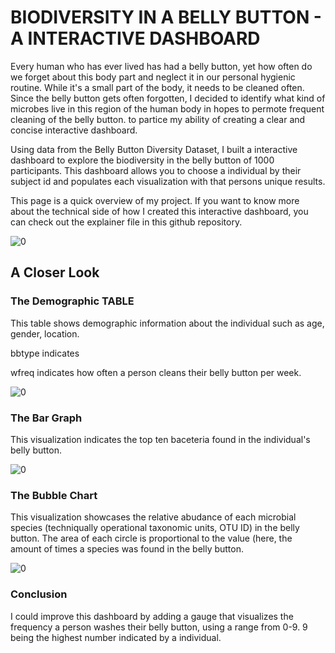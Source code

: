 # BIODIVERSITY IN A BELLY BUTTON - A INTERACTIVE DASHBOARD

Every human who has ever lived has had a belly button, yet how often do we forget about this body part and neglect it in our personal hygienic routine. While it's a small part of the body, it needs to be cleaned often. Since the belly button gets often forgotten, I decided to identify what kind of microbes live in this region of the human body 
in hopes to permote frequent cleaning of the belly button.
to partice my ability of creating a clear and concise interactive dashboard. 

Using data from the Belly Button Diversity Dataset, I built a interactive dashboard to explore the biodiversity in the belly button of 1000 participants. This  dashboard allows you to choose a individual by their subject id and populates each visualization with that persons unique results. 

This page is a quick overview of my project. If you want to know more about the technical side of how I created this interactive dashboard, you can check out the explainer file in this github repository. 

![0](https://user-images.githubusercontent.com/85320743/212432880-c1acf90b-5870-43b0-93eb-2d3ef060bb56.png)

## A Closer Look

### The Demographic TABLE
This table shows demographic information about the individual such as age, gender, location.

bbtype indicates

wfreq indicates how often a person cleans their belly button per week.

![0](https://user-images.githubusercontent.com/85320743/212434770-a4b64d52-66df-4b74-881a-8fd13e13070d.png)

### The Bar Graph

This visualization indicates the top ten baceteria found in the individual's belly button. 

![0](https://user-images.githubusercontent.com/85320743/212435255-365a897c-513b-4429-947c-62405dcd93d7.png)

### The Bubble Chart

This visualization showcases the relative abudance of each microbial species (techniqually operational taxonomic units, OTU ID) in the belly button. The area of each circle is proportional to the value (here, the amount of times a species was found in the belly button. 

![0](https://user-images.githubusercontent.com/85320743/212435611-95f2d37e-f1b1-4939-beaa-76ea124825eb.png)

### Conclusion
I could improve this dashboard by adding a gauge that visualizes the frequency a person washes their belly button, using a range from 0-9. 9 being the highest number indicated by a individual.  
